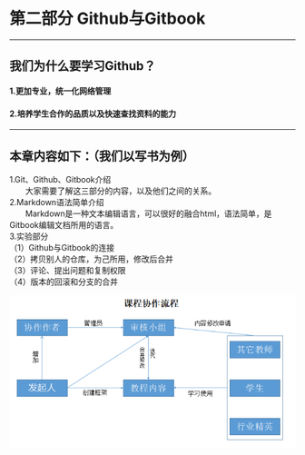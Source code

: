 # 第二部分 Github与Gitbook
---
## 我们为什么要学习Github？

#### 1.更加专业，统一化网络管理
#### 2.培养学生合作的品质以及快速查找资料的能力

---

## 本章内容如下：（我们以写书为例）
1.Git、Github、Gitbook介绍<br>
&emsp;&emsp;大家需要了解这三部分的内容，以及他们之间的关系。<br>
2.Markdown语法简单介绍<br>
&emsp;&emsp;Markdown是一种文本编辑语言，可以很好的融合html，语法简单，是Gitbook编辑文档所用的语言。<br>
3.实验部分<br>
（1）Github与Gitbook的连接<br>
（2）拷贝别人的仓库，为己所用，修改后合并<br>
（3）评论、提出问题和复制权限<br>
（4）版本的回滚和分支的合并

![](/assets/p173.png)

